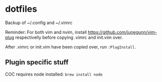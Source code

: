 # dotfiles

Backup of ~/.config and ~/.vimrc

Reminder: For both vim and nvim, install https://github.com/junegunn/vim-plug respectivelly before copying .vimrc and init.vim over.

After .vimrc or init.vim have been copied over, run `:PlugInstall`.

## Plugin specific stuff

COC requires node installed: `brew install node`

